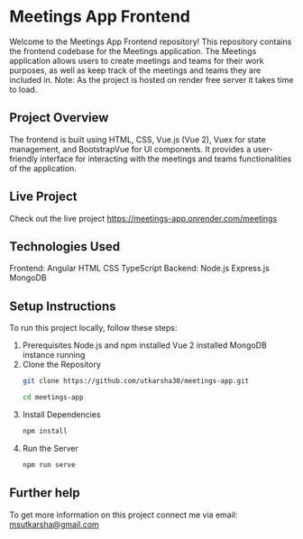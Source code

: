 # Meetings App Frontend
Welcome to the Meetings App Frontend repository! This repository contains the frontend codebase for the Meetings application. The Meetings application allows users to create meetings and teams for their work purposes, as well as keep track of the meetings and teams they are included in.
Note: As the project is hosted on render free server it takes time to load.

## Project Overview
The frontend is built using HTML, CSS, Vue.js (Vue 2), Vuex for state management, and BootstrapVue for UI components. It provides a user-friendly interface for interacting with the meetings and teams functionalities of the application.

## Live Project
Check out the live project https://meetings-app.onrender.com/meetings

## Technologies Used
Frontend:
Angular
HTML
CSS
TypeScript
Backend:
Node.js
Express.js
MongoDB

## Setup Instructions
To run this project locally, follow these steps:

1. Prerequisites
 Node.js and npm installed
 Vue 2 installed
 MongoDB instance running
2. Clone the Repository
   ```sh
   git clone https://github.com/utkarsha30/meetings-app.git
   
   cd meetings-app
4. Install Dependencies
   ```sh
   npm install
5. Run the Server
   ```sh
   npm run serve
   
## Further help

To get more information on this project connect me via email: msutkarsha@gmail.com
